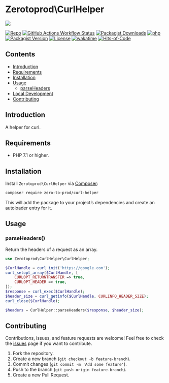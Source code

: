 # Zerotoprod\CurlHelper

![](art/logo.png)

[![Repo](https://img.shields.io/badge/github-gray?logo=github)](https://github.com/zero-to-prod/curl-helper)
[![GitHub Actions Workflow Status](https://img.shields.io/github/actions/workflow/status/zero-to-prod/curl-helper/test.yml?label=test)](https://github.com/zero-to-prod/curl-helper/actions)
[![Packagist Downloads](https://img.shields.io/packagist/dt/zero-to-prod/curl-helper?color=blue)](https://packagist.org/packages/zero-to-prod/curl-helper/stats)
[![php](https://img.shields.io/packagist/php-v/zero-to-prod/curl-helper.svg?color=purple)](https://packagist.org/packages/zero-to-prod/curl-helper/stats)
[![Packagist Version](https://img.shields.io/packagist/v/zero-to-prod/curl-helper?color=f28d1a)](https://packagist.org/packages/zero-to-prod/curl-helper)
[![License](https://img.shields.io/packagist/l/zero-to-prod/curl-helper?color=pink)](https://github.com/zero-to-prod/curl-helper/blob/main/LICENSE.md)
[![wakatime](https://wakatime.com/badge/github/zero-to-prod/curl-helper.svg)](https://wakatime.com/badge/github/zero-to-prod/curl-helper)
[![Hits-of-Code](https://hitsofcode.com/github/zero-to-prod/curl-helper?branch=main)](https://hitsofcode.com/github/zero-to-prod/curl-helper/view?branch=main)

## Contents

- [Introduction](#introduction)
- [Requirements](#requirements)
- [Installation](#installation)
- [Usage](#usage)
  - [parseHeaders](#parseheaders)
- [Local Development](./LOCAL_DEVELOPMENT.md)
- [Contributing](#contributing)

## Introduction

A helper for curl.

## Requirements

- PHP 7.1 or higher.

## Installation

Install `Zerotoprod\CurlHelper` via [Composer](https://getcomposer.org/):

```bash
composer require zero-to-prod/curl-helper
```

This will add the package to your project’s dependencies and create an autoloader entry for it.

## Usage

### parseHeaders()

Return the headers of a request as an array.

```php
use Zerotoprod\CurlHelper\CurlHelper;

$CurlHandle = curl_init('https://google.com');
curl_setopt_array($CurlHandle, [
    CURLOPT_RETURNTRANSFER => true,
    CURLOPT_HEADER => true,
]);
$response = curl_exec($CurlHandle);
$header_size = curl_getinfo($CurlHandle, CURLINFO_HEADER_SIZE);
curl_close($CurlHandle);

$headers = CurlHelper::parseHeaders($response, $header_size);

```

## Contributing

Contributions, issues, and feature requests are welcome!
Feel free to check the [issues](https://github.com/zero-to-prod/curl-helper/issues) page if you want to contribute.

1. Fork the repository.
2. Create a new branch (`git checkout -b feature-branch`).
3. Commit changes (`git commit -m 'Add some feature'`).
4. Push to the branch (`git push origin feature-branch`).
5. Create a new Pull Request.
